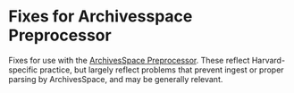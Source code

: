 # Fixes for Archivesspace Preprocessor

Fixes for use with the [ArchivesSpace Preprocessor](http://github.com/harvard-library/archivesspace-preprocessor). These reflect Harvard-specific practice, 
but largely reflect problems that prevent ingest or proper parsing by ArchivesSpace, and may be generally relevant.
